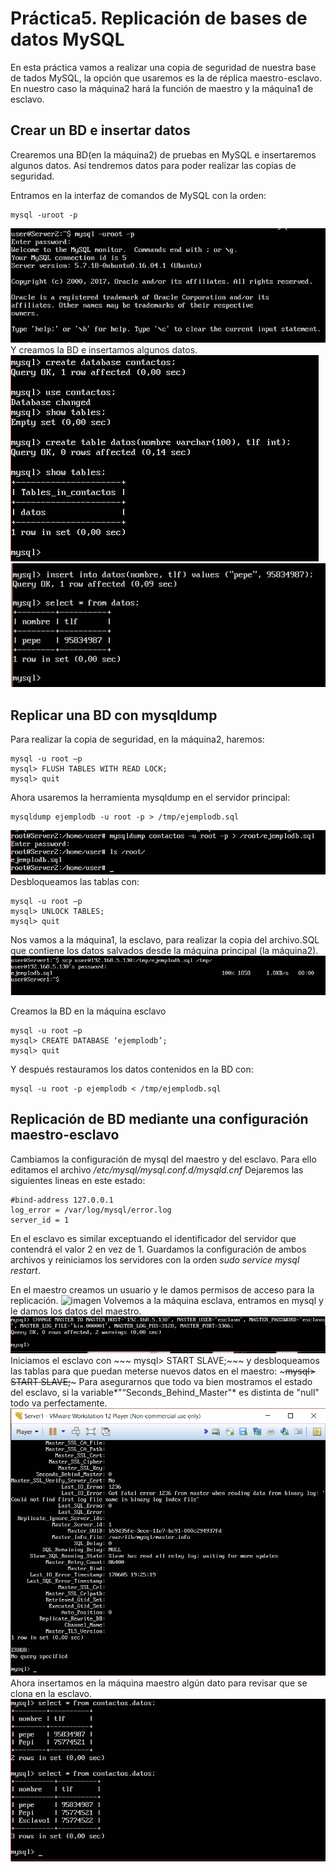 # Práctica5. Replicación de bases de datos MySQL

En esta práctica vamos a realizar una copia de seguridad de nuestra base de tados MySQL, la opción que usaremos es la de réplica maestro-esclavo.
En nuestro caso la máquina2 hará la función de maestro y la máquina1 de esclavo.

## Crear un BD e insertar datos

Crearemos una BD(en la máquina2) de pruebas en MySQL e insertaremos algunos datos. Así tendremos datos para poder realizar las copias de seguridad.

Entramos en la interfaz de comandos de MySQL con la orden:
~~~
mysql -uroot -p
~~~
![imagen](https://github.com/Jocawl/SWAP/blob/master/Practicas/Practica5/inicioBD.PNG?raw=true)
Y creamos la BD e insertamos algunos datos.
![imagen](https://github.com/Jocawl/SWAP/blob/master/Practicas/Practica5/crearTablas.PNG?raw=true)
![imagen](https://github.com/Jocawl/SWAP/blob/master/Practicas/Practica5/insertardatos.PNG?raw=true)

## Replicar una BD con mysqldump

Para realizar la copia de seguridad, en la máquina2, haremos:
~~~ 
mysql -u root –p
mysql> FLUSH TABLES WITH READ LOCK;
mysql> quit
~~~
Ahora usaremos la herramienta mysqldump en el servidor principal:
~~~
mysqldump ejemplodb -u root -p > /tmp/ejemplodb.sql
~~~
![imagen](https://github.com/Jocawl/SWAP/blob/master/Practicas/Practica5/copiarBD.PNG?raw=true)
Desbloqueamos las tablas con:
~~~
mysql -u root –p
mysql> UNLOCK TABLES;
mysql> quit
~~~ 
Nos vamos a la máquina1, la esclavo, para realizar la copia del archivo.SQL que contiene los datos salvados desde la máquina principal (la máquina2).
![imagen](https://github.com/Jocawl/SWAP/blob/master/Practicas/Practica5/copiadb.PNG?raw=true)

Creamos la BD en la máquina esclavo
~~~
mysql -u root –p
mysql> CREATE DATABASE ‘ejemplodb’;
mysql> quit
~~~
Y después restauramos los datos contenidos en la BD con:
~~~
mysql -u root -p ejemplodb < /tmp/ejemplodb.sql
~~~

## Replicación de BD mediante una configuración maestro-esclavo

Cambiamos la configuración de mysql del maestro y del esclavo. Para ello editamos el archivo
*/etc/mysql/mysql.conf.d/mysqld.cnf*
Dejaremos las siguientes lineas en este estado:
~~~
#bind-address 127.0.0.1
log_error = /var/log/mysql/error.log
server_id = 1
~~~
En el esclavo es similar exceptuando el identificador del servidor que contendrá el valor 2 en vez de 1. Guardamos la configuración de ambos archivos y reiniciamos los servidores con la orden *sudo service mysql restart*.

En el maestro creamos un usuario y le damos permisos de acceso para la replicación.
![imagen](https://github.com/Jocawl/SWAP/blob/master/Practicas/Practica5/crear-userEsc.PNG?raw=true)
Volvemos a la máquina esclava, entramos en mysql y le damos los datos del maestro. 
![imagen](https://github.com/Jocawl/SWAP/blob/master/Practicas/Practica5/conf-esclavo.PNG?raw=true)
Iniciamos el esclavo con ~~~ mysql> START SLAVE;~~~ y desbloqueamos las tablas para que puedan meterse nuevos datos en el maestro: ~~~mysql> START SLAVE;~~~
Para asegurarnos que todo va bien mostramos el estado del esclavo, si la variable*"“Seconds_Behind_Master"* es distinta de "null" todo va perfectamente.
![imagen](https://github.com/Jocawl/SWAP/blob/master/Practicas/Practica5/conf_succ.PNG?raw=true)
Ahora insertamos en la máquina maestro algún dato para revisar que se clona en la esclavo.
![imagen](https://github.com/Jocawl/SWAP/blob/master/Practicas/Practica5/comprobacionEsclavo.PNG?raw=true)
